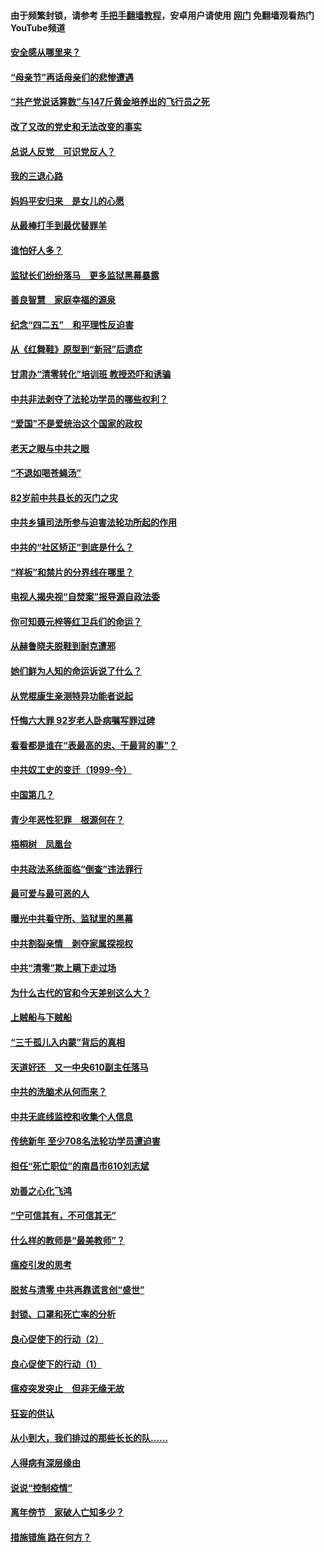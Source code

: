 #### 由于频繁封锁，请参考 [手把手翻墙教程](https://github.com/gfw-breaker/guides/wiki/)，安卓用户请使用 [网门](https://github.com/gfw-breaker/nogfw/blob/master/dl.md?t=05111300) 免翻墙观看热门YouTube频道 

#### [安全感从哪里来？](../pages/19/424336.md?t=05111300) 

#### [“母亲节”再话母亲们的悲惨遭遇](../pages/19/424234.md?t=05111300) 

#### [“共产党说话算数”与147斤黄金培养出的飞行员之死](../pages/19/424115.md?t=05111300) 

#### [改了又改的党史和无法改变的事实](../pages/19/424037.md?t=05111300) 

#### [总说人反党　可识党反人？](../pages/19/423820.md?t=05111300) 

#### [我的三退心路](../pages/19/423876.md?t=05111300) 

#### [妈妈平安归来　是女儿的心愿](../pages/19/423947.md?t=05111300) 

#### [从最棒打手到最优替罪羊](../pages/19/423819.md?t=05111300) 

#### [谁怕好人多？](../pages/19/423774.md?t=05111300) 

#### [监狱长们纷纷落马　更多监狱黑幕暴露](../pages/19/423787.md?t=05111300) 

#### [善良智慧　家庭幸福的源泉](../pages/19/423632.md?t=05111300) 

#### [纪念“四二五”　和平理性反迫害](../pages/19/423660.md?t=05111300) 

#### [从《红舞鞋》原型到“新冠”后遗症](../pages/19/423509.md?t=05111300) 

#### [甘肃办“清零转化”培训班 教授恐吓和诱骗](../pages/19/423498.md?t=05111300) 

#### [中共非法剥夺了法轮功学员的哪些权利？](../pages/19/423392.md?t=05111300) 

#### [“爱国”不是爱统治这个国家的政权](../pages/19/423029.md?t=05111300) 

#### [老天之眼与中共之眼](../pages/19/423378.md?t=05111300) 

#### [“不退如喝苍蝇汤”](../pages/19/423287.md?t=05111300) 

#### [82岁前中共县长的灭门之灾](../pages/19/423055.md?t=05111300) 

#### [中共乡镇司法所参与迫害法轮功所起的作用](../pages/19/423064.md?t=05111300) 

#### [中共的“社区矫正”到底是什么？](../pages/19/422870.md?t=05111300) 

#### [“样板”和禁片的分界线在哪里？](../pages/19/422704.md?t=05111300) 

#### [电视人揭央视“自焚案”报导源自政法委](../pages/19/422770.md?t=05111300) 

#### [你可知聂元梓等红卫兵们的命运？](../pages/19/422848.md?t=05111300) 

#### [从赫鲁晓夫脱鞋到耐克遭邪](../pages/19/422826.md?t=05111300) 

#### [她们鲜为人知的命运诉说了什么？](../pages/19/422754.md?t=05111300) 

#### [从党棍康生亲测特异功能者说起](../pages/19/422657.md?t=05111300) 

#### [忏悔六大罪 92岁老人卧病嘱写罪过碑](../pages/19/422750.md?t=05111300) 

#### [看看都是谁在“表最高的忠、干最背的事”？](../pages/19/422703.md?t=05111300) 

#### [中共奴工史的变迁（1999-今）](../pages/19/422656.md?t=05111300) 

#### [中国第几？](../pages/19/422496.md?t=05111300) 

#### [青少年恶性犯罪　根源何在？](../pages/19/422449.md?t=05111300) 

#### [梧桐树　凤凰台](../pages/19/422442.md?t=05111300) 

#### [中共政法系统面临“倒查”违法罪行](../pages/19/422497.md?t=05111300) 

#### [最可爱与最可恶的人](../pages/19/422448.md?t=05111300) 

#### [曝光中共看守所、监狱里的黑幕](../pages/19/422390.md?t=05111300) 

#### [中共割裂亲情　剥夺家属探视权](../pages/19/422364.md?t=05111300) 

#### [中共“清零”欺上瞒下走过场](../pages/19/422306.md?t=05111300) 

#### [为什么古代的官和今天差别这么大？](../pages/19/422228.md?t=05111300) 

#### [上贼船与下贼船](../pages/19/422276.md?t=05111300) 

#### [“三千孤儿入内蒙”背后的真相](../pages/19/422229.md?t=05111300) 

#### [天道好还　又一中央610副主任落马](../pages/19/422155.md?t=05111300) 

#### [中共的洗脑术从何而来？](../pages/19/422154.md?t=05111300) 

#### [中共无底线监控和收集个人信息](../pages/19/422039.md?t=05111300) 

#### [传统新年 至少708名法轮功学员遭迫害](../pages/19/421946.md?t=05111300) 

#### [担任“死亡职位”的南昌市610刘志斌](../pages/19/421957.md?t=05111300) 

#### [劝善之心化飞鸿](../pages/19/421164.md?t=05111300) 

#### [“宁可信其有，不可信其无”](../pages/19/421691.md?t=05111300) 

#### [什么样的教师是“最美教师”？](../pages/19/421755.md?t=05111300) 

#### [瘟疫引发的思考](../pages/19/421594.md?t=05111300) 

#### [脱贫与清零 中共再靠谎言创“盛世”](../pages/19/421590.md?t=05111300) 

#### [封锁、口罩和死亡率的分析](../pages/19/421495.md?t=05111300) 

#### [良心促使下的行动（2）](../pages/19/421361.md?t=05111300) 

#### [良心促使下的行动（1）](../pages/19/421302.md?t=05111300) 

#### [瘟疫突发突止　但非无缘无故](../pages/19/421281.md?t=05111300) 

#### [狂妄的供认](../pages/19/421199.md?t=05111300) 

#### [从小到大，我们排过的那些长长的队……](../pages/19/421243.md?t=05111300) 

#### [人得病有深层缘由](../pages/19/420864.md?t=05111300) 

#### [说说“控制疫情”](../pages/19/420831.md?t=05111300) 

#### [离年傍节　家破人亡知多少？](../pages/19/420563.md?t=05111300) 

#### [措施错施  路在何方？](../pages/19/420076.md?t=05111300) 

